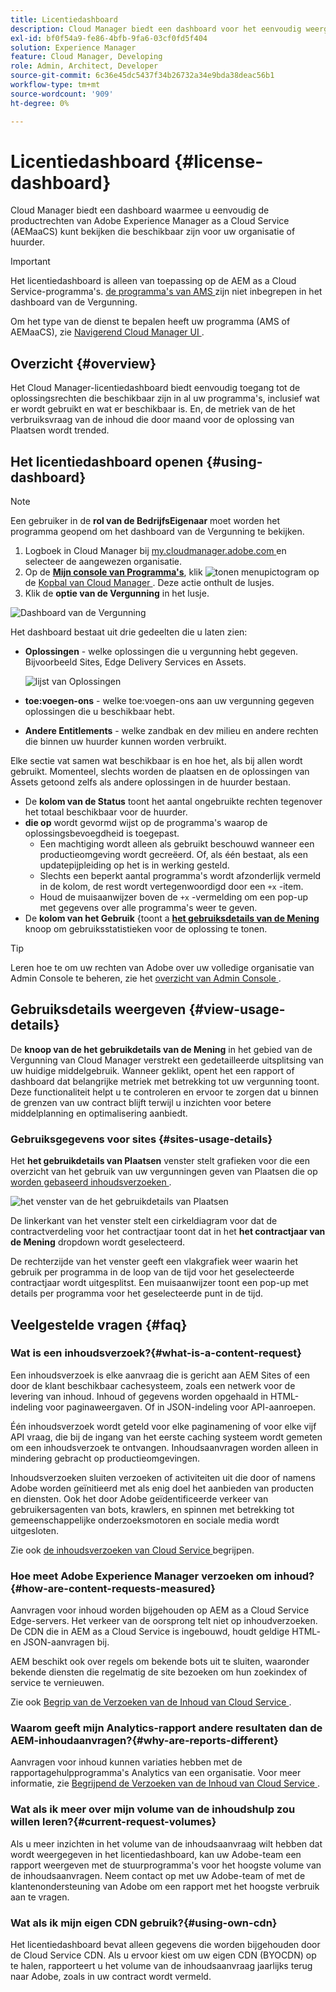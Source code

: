 ```yaml
---
title: Licentiedashboard
description: Cloud Manager biedt een dashboard voor het eenvoudig weergeven van AEMaaCS-productrechten die beschikbaar zijn voor uw organisatie of huurder.
exl-id: bf0f54a9-fe86-4bfb-9fa6-03cf0fd5f404
solution: Experience Manager
feature: Cloud Manager, Developing
role: Admin, Architect, Developer
source-git-commit: 6c36e45dc5437f34b26732a34e9bda38deac56b1
workflow-type: tm+mt
source-wordcount: '909'
ht-degree: 0%

---
```



# Licentiedashboard {#license-dashboard}

Cloud Manager biedt een dashboard waarmee u eenvoudig de productrechten van Adobe Experience Manager as a Cloud Service (AEMaaCS) kunt bekijken die beschikbaar zijn voor uw organisatie of huurder.

>[!IMPORTANT]
>
>Het licentiedashboard is alleen van toepassing op de AEM as a Cloud Service-programma&#39;s. [ de programma&#39;s van AMS ](https://experienceleague.adobe.com/en/docs/experience-manager-cloud-manager/content/introduction) zijn niet inbegrepen in het dashboard van de Vergunning.
>
>Om het type van de dienst te bepalen heeft uw programma (AMS of AEMaaCS), zie [ Navigerend Cloud Manager UI ](/help/implementing/cloud-manager/navigation.md#program-cards).

## Overzicht {#overview}

Het Cloud Manager-licentiedashboard biedt eenvoudig toegang tot de oplossingsrechten die beschikbaar zijn in al uw programma&#39;s, inclusief wat er wordt gebruikt en wat er beschikbaar is. En, de metriek van de het verbruiksvraag van de inhoud die door maand voor de oplossing van Plaatsen wordt trended.

## Het licentiedashboard openen {#using-dashboard}

>[!NOTE]
>
>Een gebruiker in de **rol van de BedrijfsEigenaar** moet worden het programma geopend om het dashboard van de Vergunning te bekijken.

1. Logboek in Cloud Manager bij [ my.cloudmanager.adobe.com ](https://my.cloudmanager.adobe.com/) en selecteer de aangewezen organisatie.
1. Op de **[Mijn console van Programma&#39;s](/help/implementing/cloud-manager/navigation.md#my-programs)**, klik ![ tonen menupictogram ](https://spectrum.adobe.com/static/icons/workflow_18/Smock_ShowMenu_18_N.svg) op de [ Kopbal van Cloud Manager ](/help/implementing/cloud-manager/navigation.md#cloud-manager-header). Deze actie onthult de lusjes.
1. Klik de **optie van de Vergunning** in het lusje.

![ Dashboard van de Vergunning ](assets/license-dashboard.png)

Het dashboard bestaat uit drie gedeelten die u laten zien:

* **Oplossingen** - welke oplossingen die u vergunning hebt gegeven. Bijvoorbeeld Sites, Edge Delivery Services en Assets.

  ![ lijst van Oplossingen ](assets/solutions.png)

* **toe:voegen-ons** - welke toe:voegen-ons aan uw vergunning gegeven oplossingen die u beschikbaar hebt.
* **Andere Entitlements** - welke zandbak en dev milieu en andere rechten die binnen uw huurder kunnen worden verbruikt.

Elke sectie vat samen wat beschikbaar is en hoe het, als bij allen wordt gebruikt. Momenteel, slechts worden de plaatsen en de oplossingen van Assets getoond zelfs als andere oplossingen in de huurder bestaan.

* De **kolom van de Status** toont het aantal ongebruikte rechten tegenover het totaal beschikbaar voor de huurder.
* **die op** wordt gevormd wijst op de programma&#39;s waarop de oplossingsbevoegdheid is toegepast.
   * Een machtiging wordt alleen als gebruikt beschouwd wanneer een productieomgeving wordt gecreëerd. Of, als één bestaat, als een updatepijpleiding op het is in werking gesteld.
   * Slechts een beperkt aantal programma&#39;s wordt afzonderlijk vermeld in de kolom, de rest wordt vertegenwoordigd door een `+x` -item.
   * Houd de muisaanwijzer boven de `+x` -vermelding om een pop-up met gegevens over alle programma&#39;s weer te geven.
* De **kolom van het Gebruik** &lbrace;toont a **[het gebruiksdetails van de Mening](#view-usage-details)** knoop om gebruiksstatistieken voor de oplossing te tonen.

>[!TIP]
>
>Leren hoe te om uw rechten van Adobe over uw volledige organisatie van Admin Console te beheren, zie het [ overzicht van Admin Console ](https://helpx.adobe.com/nl/enterprise/using/admin-console.html).

## Gebruiksdetails weergeven {#view-usage-details}

<!--
The **View usage details** button gives access to the chosen solution's **Usage Details** window. This window gives a detailed breakdown including charts to show your solution's usage. How that usage is measured depends on the chosen solution. -->

De **knoop van de het gebruikdetails van de Mening** in het gebied van de Vergunning van Cloud Manager verstrekt een gedetailleerde uitsplitsing van uw huidige middelgebruik. Wanneer geklikt, opent het een rapport of dashboard dat belangrijke metriek met betrekking tot uw vergunning toont. <!-- ADD THIS SENTENCE IF ASSETS USAGE DETAILS GETS REINSTATED ", such as the number of users, storage consumption, or bandwidth usage, depending on the type of services you're using." --> Deze functionaliteit helpt u te controleren en ervoor te zorgen dat u binnen de grenzen van uw contract blijft terwijl u inzichten voor betere middelplanning en optimalisering aanbiedt.

### Gebruiksgegevens voor sites {#sites-usage-details}

Het **het gebruikdetails van Plaatsen** venster stelt grafieken voor die een overzicht van het gebruik van uw vergunningen geven van Plaatsen die op [ worden gebaseerd inhoudsverzoeken ](#what-is-a-content-request).

![ het venster van de het gebruikdetails van Plaatsen ](assets/sites-usage-details.png)

De linkerkant van het venster stelt een cirkeldiagram voor dat de contractverdeling voor het contractjaar toont dat in het **het contractjaar van de Mening** dropdown wordt geselecteerd.

De rechterzijde van het venster geeft een vlakgrafiek weer waarin het gebruik per programma in de loop van de tijd voor het geselecteerde contractjaar wordt uitgesplitst. Een muisaanwijzer toont een pop-up met details per programma voor het geselecteerde punt in de tijd.

<!-- REMOVED AS PER CQDOC-21983
### Assets usage details {#assets-usage-details}

The **Assets usage details** window, presents graphs giving an overview of the usage of your Assets licenses based on [storage](#storage) and [standard users](#standard-users). Select the appropriate tab to toggle between the views.

For both storage and standard users views, you can use the **Environment Type** dropdown to toggle the view between production, stage, and development environments.

#### Storage {#storage}

![Assets usage details window for storage](assets/assets-usage-details-storage.png)

The left side of the window presents a pie chart showing the contract breakdown for the contract year selected in the **View contract year** dropdown.

The right side of the window presents an area chart showing the usage broken down by program over time for the selected contract year. A hover reveals a popup with details per program for the selected point in time.

#### Standard Users {#standard-users}

![Assets usage details window for standard-users](assets/assets-usage-details-standard-users.png)

The left side of the window presents a pie chart showing the contract breakdown for the contract year selected in the **View contract year** dropdown.

The right side of the window presents an area chart showing the usage broken down by program over time for the selected contract year. A hover reveals a popup with details per program for the selected point in time. -->

## Veelgestelde vragen {#faq}

### Wat is een inhoudsverzoek?{#what-is-a-content-request}

Een inhoudsverzoek is elke aanvraag die is gericht aan AEM Sites of een door de klant beschikbaar cachesysteem, zoals een netwerk voor de levering van inhoud. Inhoud of gegevens worden opgehaald in HTML-indeling voor paginaweergaven. Of in JSON-indeling voor API-aanroepen.

Één inhoudsverzoek wordt geteld voor elke paginamening of voor elke vijf API vraag, die bij de ingang van het eerste caching systeem wordt gemeten om een inhoudsverzoek te ontvangen. Inhoudsaanvragen worden alleen in mindering gebracht op productieomgevingen.

Inhoudsverzoeken sluiten verzoeken of activiteiten uit die door of namens Adobe worden geïnitieerd met als enig doel het aanbieden van producten en diensten. Ook het door Adobe geïdentificeerde verkeer van gebruikersagenten van bots, krawlers, en spinnen met betrekking tot gemeenschappelijke onderzoeksmotoren en sociale media wordt uitgesloten.

Zie ook [ de inhoudsverzoeken van Cloud Service ](/help/implementing/cloud-manager/content-requests.md) begrijpen.

### Hoe meet Adobe Experience Manager verzoeken om inhoud?{#how-are-content-requests-measured}

Aanvragen voor inhoud worden bijgehouden op AEM as a Cloud Service Edge-servers. Het verkeer van de oorsprong telt niet op inhoudverzoeken. De CDN die in AEM as a Cloud Service is ingebouwd, houdt geldige HTML- en JSON-aanvragen bij.

AEM beschikt ook over regels om bekende bots uit te sluiten, waaronder bekende diensten die regelmatig de site bezoeken om hun zoekindex of service te vernieuwen.

Zie ook [ Begrip van de Verzoeken van de Inhoud van Cloud Service ](/help/implementing/cloud-manager/content-requests.md).

### Waarom geeft mijn Analytics-rapport andere resultaten dan de AEM-inhoudaanvragen?{#why-are-reports-different}

Aanvragen voor inhoud kunnen variaties hebben met de rapportagehulpprogramma&#39;s Analytics van een organisatie. Voor meer informatie, zie [ Begrijpend de Verzoeken van de Inhoud van Cloud Service ](/help/implementing/cloud-manager/content-requests.md).

### Wat als ik meer over mijn volume van de inhoudshulp zou willen leren?{#current-request-volumes}

Als u meer inzichten in het volume van de inhoudsaanvraag wilt hebben dat wordt weergegeven in het licentiedashboard, kan uw Adobe-team een rapport weergeven met de stuurprogramma&#39;s voor het hoogste volume van de inhoudsaanvragen. Neem contact op met uw Adobe-team of met de klantenondersteuning van Adobe om een rapport met het hoogste verbruik aan te vragen.

### Wat als ik mijn eigen CDN gebruik?{#using-own-cdn}

Het licentiedashboard bevat alleen gegevens die worden bijgehouden door de Cloud Service CDN. Als u ervoor kiest om uw eigen CDN (BYOCDN) op te halen, rapporteert u het volume van de inhoudsaanvraag jaarlijks terug naar Adobe, zoals in uw contract wordt vermeld.


